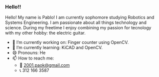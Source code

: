 ### Hello!!
Hello! My name is Pablo! I am currently sophomore studying Robotics and Systems Engineering. I am passionate about all things technology and science.
During my freetime I enjoy combining my passion for tecnology with my other hobby: the electric guitar.

- 🔭 I’m currently working on: Finger counter using OpenCV.
- 🌱 I’m currently learning: KiCAD and OpenCV.
- 😄 Pronouns: He
- 📫 How to reach me:
  - 📧 2001.paok@gmail.com
  - 📞 312 166 3587
